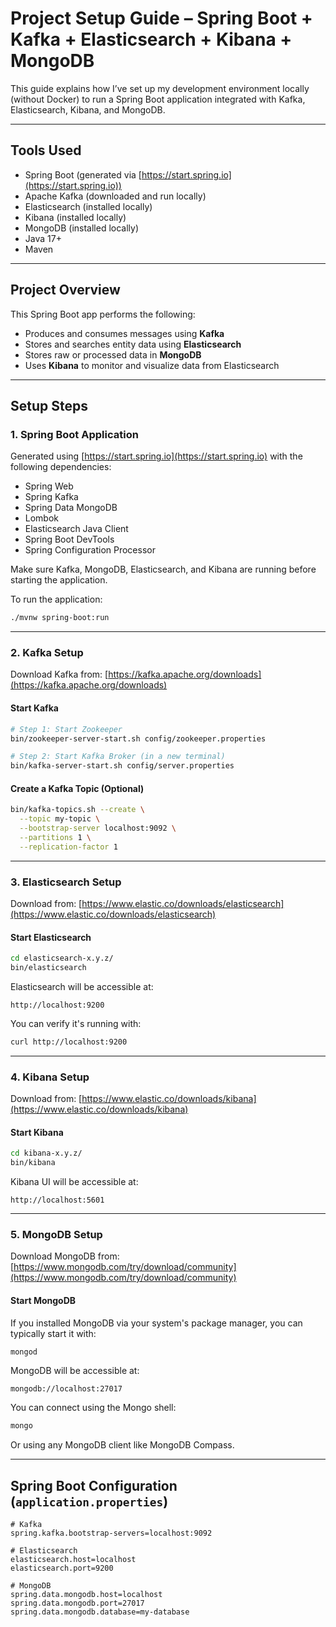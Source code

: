 
# Project Setup Guide – Spring Boot + Kafka + Elasticsearch + Kibana + MongoDB

This guide explains how I’ve set up my development environment locally (without Docker) to run a Spring Boot application integrated with Kafka, Elasticsearch, Kibana, and MongoDB.

---

## Tools Used

- Spring Boot (generated via [https://start.spring.io](https://start.spring.io))
- Apache Kafka (downloaded and run locally)
- Elasticsearch (installed locally)
- Kibana (installed locally)
- MongoDB (installed locally)
- Java 17+
- Maven

---

## Project Overview

This Spring Boot app performs the following:

- Produces and consumes messages using **Kafka**
- Stores and searches entity data using **Elasticsearch**
- Stores raw or processed data in **MongoDB**
- Uses **Kibana** to monitor and visualize data from Elasticsearch

---

## Setup Steps

### 1. Spring Boot Application

Generated using [https://start.spring.io](https://start.spring.io) with the following dependencies:

- Spring Web  
- Spring Kafka  
- Spring Data MongoDB  
- Lombok  
- Elasticsearch Java Client  
- Spring Boot DevTools  
- Spring Configuration Processor

Make sure Kafka, MongoDB, Elasticsearch, and Kibana are running before starting the application.

To run the application:

```bash
./mvnw spring-boot:run
````

---

### 2. Kafka Setup

Download Kafka from: [https://kafka.apache.org/downloads](https://kafka.apache.org/downloads)

#### Start Kafka

```bash
# Step 1: Start Zookeeper
bin/zookeeper-server-start.sh config/zookeeper.properties
```

```bash
# Step 2: Start Kafka Broker (in a new terminal)
bin/kafka-server-start.sh config/server.properties
```

#### Create a Kafka Topic (Optional)

```bash
bin/kafka-topics.sh --create \
  --topic my-topic \
  --bootstrap-server localhost:9092 \
  --partitions 1 \
  --replication-factor 1
```

---

### 3. Elasticsearch Setup

Download from: [https://www.elastic.co/downloads/elasticsearch](https://www.elastic.co/downloads/elasticsearch)

#### Start Elasticsearch

```bash
cd elasticsearch-x.y.z/
bin/elasticsearch
```

Elasticsearch will be accessible at:

```
http://localhost:9200
```

You can verify it's running with:

```bash
curl http://localhost:9200
```

---

### 4. Kibana Setup

Download from: [https://www.elastic.co/downloads/kibana](https://www.elastic.co/downloads/kibana)

#### Start Kibana

```bash
cd kibana-x.y.z/
bin/kibana
```

Kibana UI will be accessible at:

```
http://localhost:5601
```

---

### 5. MongoDB Setup

Download MongoDB from: [https://www.mongodb.com/try/download/community](https://www.mongodb.com/try/download/community)

#### Start MongoDB

If you installed MongoDB via your system's package manager, you can typically start it with:

```bash
mongod
```

MongoDB will be accessible at:

```
mongodb://localhost:27017
```

You can connect using the Mongo shell:

```bash
mongo
```

Or using any MongoDB client like MongoDB Compass.

---

## Spring Boot Configuration (`application.properties`)

```properties
# Kafka
spring.kafka.bootstrap-servers=localhost:9092

# Elasticsearch
elasticsearch.host=localhost
elasticsearch.port=9200

# MongoDB
spring.data.mongodb.host=localhost
spring.data.mongodb.port=27017
spring.data.mongodb.database=my-database
```


